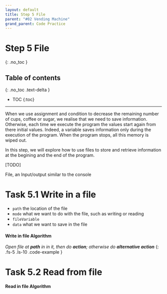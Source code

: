 ```yaml
---
layout: default
title: Step 5 File
parent: "#02 Vending Machine"
grand_parent: Code Practice
---
```


# Step 5 File
{: .no_toc }

## Table of contents
{: .no_toc .text-delta }

- TOC
{:toc}

---

When we use assignment and condition to decrease the remaining number of cups, coffee or sugar, we realise that we need to save information. Otherwise, each time we execute the program the values start again from there initial values. Indeed, a variable saves information only during the execution of the program. When the program stops, all this memory is wiped out.

In this step, we will explore how to use files to store and retrieve information at the begining and the end of the program.

[TODO]

File, an Input/output similar to the console

# Task 5.1 Write in a file

* `path` the location of the file
* `mode` what we want to do with the file, such as writing or reading
* `fileVariable` 
* `data` what we want to save in the file

#### Write in file Algorithm

_Open file at **path** in  in it, then do **action**; otherwise do **alternative action**_
{: .fs-5 .ls-10 .code-example }

# Task 5.2 Read from file

#### Read in file Algorithm